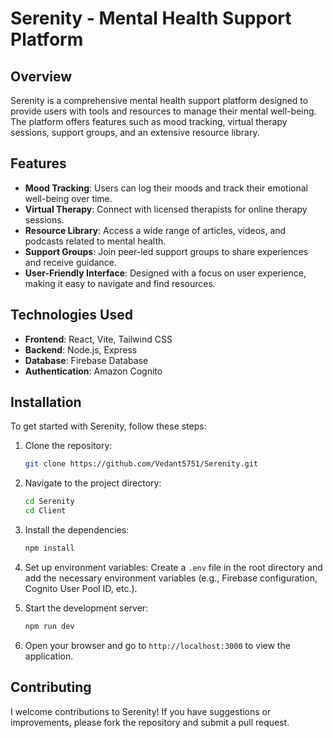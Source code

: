 # Serenity - Mental Health Support Platform

## Overview
Serenity is a comprehensive mental health support platform designed to provide users with tools and resources to manage their mental well-being. The platform offers features such as mood tracking, virtual therapy sessions, support groups, and an extensive resource library.

## Features
- **Mood Tracking**: Users can log their moods and track their emotional well-being over time.
- **Virtual Therapy**: Connect with licensed therapists for online therapy sessions.
- **Resource Library**: Access a wide range of articles, videos, and podcasts related to mental health.
- **Support Groups**: Join peer-led support groups to share experiences and receive guidance.
- **User-Friendly Interface**: Designed with a focus on user experience, making it easy to navigate and find resources.

## Technologies Used
- **Frontend**: React, Vite, Tailwind CSS
- **Backend**: Node.js, Express
- **Database**: Firebase Database
- **Authentication**: Amazon Cognito

## Installation
To get started with Serenity, follow these steps:

1. Clone the repository:
   ```bash
   git clone https://github.com/Vedant5751/Serenity.git
   ```

2. Navigate to the project directory:
   ```bash
   cd Serenity
   cd Client
   ```

3. Install the dependencies:
   ```bash
   npm install
   ```

4. Set up environment variables:
   Create a `.env` file in the root directory and add the necessary environment variables (e.g., Firebase configuration, Cognito User Pool ID, etc.).

5. Start the development server:
   ```bash
   npm run dev
   ```

6. Open your browser and go to `http://localhost:3000` to view the application.

## Contributing
I welcome contributions to Serenity! If you have suggestions or improvements, please fork the repository and submit a pull request.


